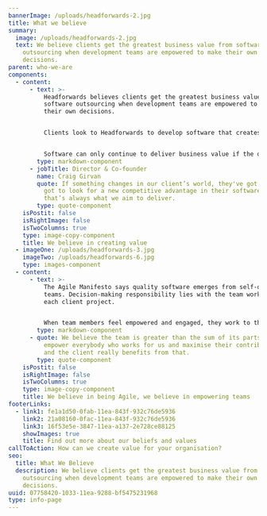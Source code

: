```yaml
---
bannerImage: /uploads/headforwards-2.jpg
title: What we believe
summary:
  image: /uploads/headforwards-2.jpg
  text: We believe clients get the greatest business value from software
    outsourcing when development teams are empowered to make their own
    decisions.
parent: who-we-are
components:
  - content:
      - text: >-
          Headforwards believes clients get the greatest business value from
          software outsourcing when development teams are empowered to make
          their own decisions.


          Clients look to Headforwards to develop software that creates value but, in a rapidly changing business environment, what constitutes that value might change from one week to the next.


          Software can only continue to deliver business value if the development teams can adapt quickly and smoothly to changing client needs. A client relationship based on trust, transparency and collaboration combined with Agile working practices allows Headforwards to be able to respond to changes in a constructive way.
        type: markdown-component
      - jobTitle: Director & Co-founder
        name: Craig Girvan
        quote: If something changes in our client’s world, they've got to adapt, they've
          got to look for a new competitive advantage in their software and
          that’s always what we aim to deliver.
        type: quote-component
    isPostit: false
    isRightImage: false
    isTwoColumns: true
    type: image-copy-component
    title: We believe in creating value
  - imageOne: /uploads/headforwards-3.jpg
    imageTwo: /uploads/headforwards-6.jpg
    type: images-component
  - content:
      - text: >-
          The Agile Manifesto says quality software emerges from self-organising
          teams. Decision-making responsibility lies with the team working on
          each client project.


          When team members feel empowered and engaged, they work to their full potential, and it shows in the quality of the software they deliver.
        type: markdown-component
      - quote: We believe the team is greater than the sum of its parts. We want to
          empower everybody who works for us and maximise their contribution –
          and the client really benefits from that.
        type: quote-component
    isPostit: false
    isRightImage: false
    isTwoColumns: true
    type: image-copy-component
    title: We believe in being Agile, we believe in empowering teams
footerLinks:
  - link1: fe1a1d50-0fab-11ea-843f-932c76de5936
    link2: 21a08160-0fac-11ea-843f-932c76de5936
    link3: 16f53e5e-3847-11ea-a137-2e728ce88125
    showImages: true
    title: Find out more about our beliefs and values
callToAction: How can we create value for your organisation?
seo:
  title: What We Believe 
  description: We believe clients get the greatest business value from software
    outsourcing when development teams are empowered to make their own
    decisions.
uuid: 07758420-1033-11ea-9288-bf5475231968
type: info-page
---
```

